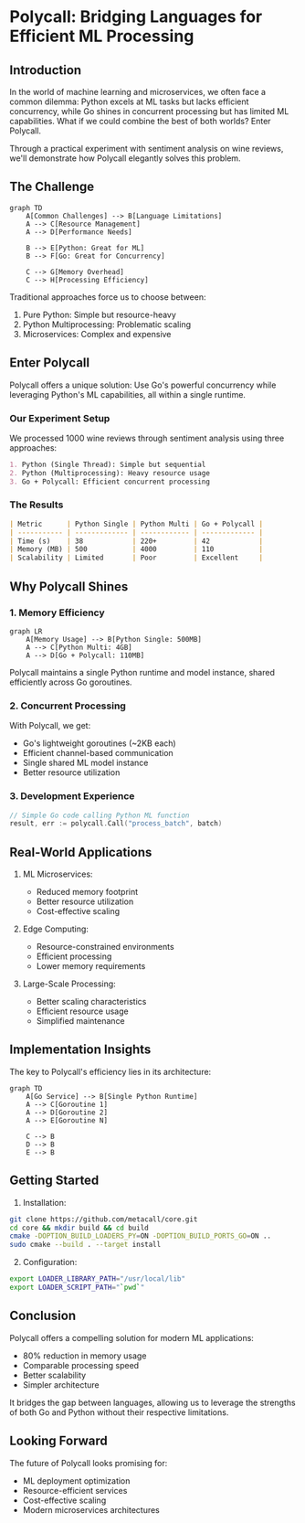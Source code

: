 # Polycall: Bridging Languages for Efficient ML Processing

## Introduction

In the world of machine learning and microservices, we often face a common dilemma: Python excels at ML tasks but lacks efficient concurrency, while Go shines in concurrent processing but has limited
ML capabilities. What if we could combine the best of both worlds? Enter Polycall.

Through a practical experiment with sentiment analysis on wine reviews, we'll demonstrate how Polycall elegantly solves this problem.

## The Challenge

```mermaid
graph TD
    A[Common Challenges] --> B[Language Limitations]
    A --> C[Resource Management]
    A --> D[Performance Needs]

    B --> E[Python: Great for ML]
    B --> F[Go: Great for Concurrency]

    C --> G[Memory Overhead]
    C --> H[Processing Efficiency]
```

Traditional approaches force us to choose between:

1. Pure Python: Simple but resource-heavy
2. Python Multiprocessing: Problematic scaling
3. Microservices: Complex and expensive

## Enter Polycall

Polycall offers a unique solution: Use Go's powerful concurrency while leveraging Python's ML capabilities, all within a single runtime.

### Our Experiment Setup

We processed 1000 wine reviews through sentiment analysis using three approaches:

```markdown
1. Python (Single Thread): Simple but sequential
2. Python (Multiprocessing): Heavy resource usage
3. Go + Polycall: Efficient concurrent processing
```

### The Results

```markdown
| Metric      | Python Single | Python Multi | Go + Polycall |
| ----------- | ------------- | ------------ | ------------- |
| Time (s)    | 38            | 220+         | 42            |
| Memory (MB) | 500           | 4000         | 110           |
| Scalability | Limited       | Poor         | Excellent     |
```

## Why Polycall Shines

### 1. Memory Efficiency

```mermaid
graph LR
    A[Memory Usage] --> B[Python Single: 500MB]
    A --> C[Python Multi: 4GB]
    A --> D[Go + Polycall: 110MB]
```

Polycall maintains a single Python runtime and model instance, shared efficiently across Go goroutines.

### 2. Concurrent Processing

With Polycall, we get:

-  Go's lightweight goroutines (~2KB each)
-  Efficient channel-based communication
-  Single shared ML model instance
-  Better resource utilization

### 3. Development Experience

```go
// Simple Go code calling Python ML function
result, err := polycall.Call("process_batch", batch)
```

## Real-World Applications

1. ML Microservices:

   -  Reduced memory footprint
   -  Better resource utilization
   -  Cost-effective scaling

2. Edge Computing:

   -  Resource-constrained environments
   -  Efficient processing
   -  Lower memory requirements

3. Large-Scale Processing:
   -  Better scaling characteristics
   -  Efficient resource usage
   -  Simplified maintenance

## Implementation Insights

The key to Polycall's efficiency lies in its architecture:

```mermaid
graph TD
    A[Go Service] --> B[Single Python Runtime]
    A --> C[Goroutine 1]
    A --> D[Goroutine 2]
    A --> E[Goroutine N]

    C --> B
    D --> B
    E --> B
```

## Getting Started

1. Installation:

```bash
git clone https://github.com/metacall/core.git
cd core && mkdir build && cd build
cmake -DOPTION_BUILD_LOADERS_PY=ON -DOPTION_BUILD_PORTS_GO=ON ..
sudo cmake --build . --target install
```

2. Configuration:

```bash
export LOADER_LIBRARY_PATH="/usr/local/lib"
export LOADER_SCRIPT_PATH="`pwd`"
```

## Conclusion

Polycall offers a compelling solution for modern ML applications:

-  80% reduction in memory usage
-  Comparable processing speed
-  Better scalability
-  Simpler architecture

It bridges the gap between languages, allowing us to leverage the strengths of both Go and Python without their respective limitations.

## Looking Forward

The future of Polycall looks promising for:

-  ML deployment optimization
-  Resource-efficient services
-  Cost-effective scaling
-  Modern microservices architectures
